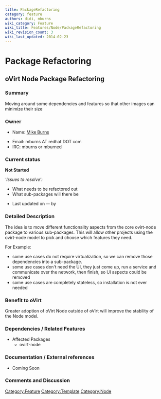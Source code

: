 ```yaml
---
title: PackageRefactoring
category: feature
authors: didi, mburns
wiki_category: Feature
wiki_title: Features/Node/PackageRefactoring
wiki_revision_count: 3
wiki_last_updated: 2014-02-23
---
```


# Package Refactoring

## oVirt Node Package Refactoring

### Summary

Moving around some dependencies and features so that other images can minimize their size

### Owner

*   Name: [ Mike Burns](User:mburns)

<!-- -->

*   Email: mburns AT redhat DOT com
*   IRC: mburns or mburned

### Current status

**Not Started**

*'Issues to resolve':*

*   What needs to be refactored out
*   What sub-packages will there be

<!-- -->

*   Last updated on -- by

### Detailed Description

The idea is to move different functionality aspects from the core ovirt-node package to various sub-packages. This will allow other projects using the ovirt-node model to pick and choose which features they need.

For Example:

*   some use cases do not require virtualization, so we can remove those dependencies into a sub-package.
*   some use cases don't need the UI, they just come up, run a service and communicate over the network, then finish, so UI aspects could be removed
*   some use cases are completely stateless, so installation is not ever needed

### Benefit to oVirt

Greater adoption of oVirt Node outside of oVirt will improve the stability of the Node model.

### Dependencies / Related Features

*   Affected Packages
    -   ovirt-node

### Documentation / External references

*   Coming Soon

### Comments and Discussion

<Category:Feature> <Category:Template> <Category:Node>
